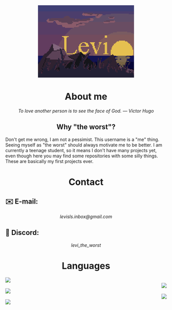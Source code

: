 <div align="center">
<img width="300" alt="Levi" src="img/LeviSunset512x384.gif">
</div>

<div align="center">

<h1>About me</h1>
<i>To love another person is to see the face of God. — Victor Hugo</i>

<h2>Why "the worst"?</h2>
<p align="left">
  Don't get me wrong, I am not a pessimist.
  This username is a "me" thing. Seeing myself as "the worst" should always motivate me to be better.
  I am currently a teenage student, so it means I don't have many projects yet, even though here you may find some repositories with some silly things. These are basically my first projects ever.
</p>

<h1>Contact</h1>
<h2 align="left">✉️ E-mail:</h2> <i>levisls.inbox@gmail.com</i>
<h2 align="left">👾 Discord:</h2> <i>levi_the_worst</i>

<h1>Languages</h1>
  <img align="left" src="https://skillicons.dev/icons?i=html,javascript,css,scss,cs,java,typescript" /> 
  <br>
  <img align="right" src="https://skillicons.dev/icons?i=dotnet,nodejs,maven,gradle" />
  <br>
  <img align="left" src="https://skillicons.dev/icons?i=express,nextjs,react" /> 
  <br>
  <img align="right" src="https://skillicons.dev/icons?i=vscode,visualstudio,webstorm,idea" /> 
  <br>
  <img align="left" src="https://skillicons.dev/icons?i=windows,powershell,postman,git,discord,pug" /> 
</div>
